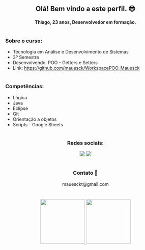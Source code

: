 <h2>
<p align="center">
Olá! Bem vindo a este perfil.	😎
</p>
</h2>

<h4>
<p align="center">
Thiago, 23 anos, Desenvolvedor em formação.
</p>
<p align="right">

</p>
</h4>

#

###	Sobre o curso:
* Tecnologia em Análise e Desenvolvimento de Sistemas
* 3º Semestre
* Desenvolvendo: POO - Getters e Setters
* Link: https://github.com/mauesck/WorkspacePOO_Mauesck

#

###	Competências:
* Lógica
* Java
* Eclipse
* Git
* Orientação a objetos
* Scripts - Google Sheets

#

<h3>
<p align="center">Redes sociais: </p>
</h3>

<p align="center">
<a href="https://instagram.com/mauesk" target="_blank"><img src="https://img.shields.io/badge/-Instagram-%23E4405F?style=for-the-badge&logo=instagram&logoColor=white" target="_blank"></a>	<a href="https://www.linkedin.com/in/thiago-mauesck-lima" target="_blank"><img src="https://img.shields.io/badge/-LinkedIn-%230077B5?style=for-the-badge&logo=linkedin&logoColor=white" target="_blank"></a> 
</p>

#
<h3>
<p align="center">Contato 📩</p>
</h3>

<p align="center">
mauesckt@gmail.com
</p>

#

<div	align="center">
<a href="https://github.com/mauesck">
<img height="140em" src="https://github-readme-stats.vercel.app/api/top-langs/?username=mauesck&layout=compact&langs_count=7&theme=dracula"/> <img height="140em" src="https://github-readme-stats.vercel.app/api?username=mauesck&show_icons=true&theme=dracula&include_all_commits=true&count_private=true"/>
</div>
